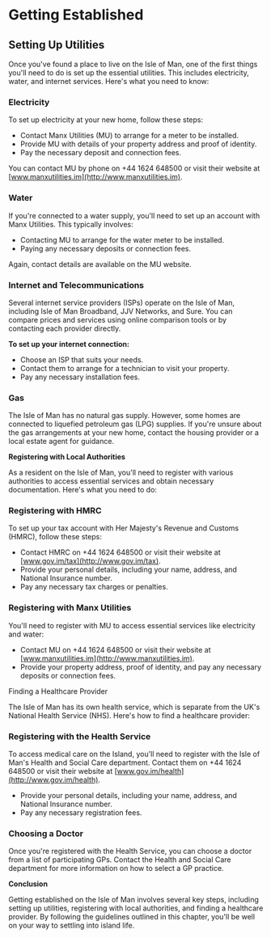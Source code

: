 # Getting Established

## Setting Up Utilities

Once you've found a place to live on the Isle of Man, one of the first things you'll need to do is set up the essential utilities. This includes electricity, water, and internet services. Here's what you need to know:

### Electricity

To set up electricity at your new home, follow these steps:

* Contact Manx Utilities (MU) to arrange for a meter to be installed.
* Provide MU with details of your property address and proof of identity.
* Pay the necessary deposit and connection fees.

You can contact MU by phone on +44 1624 648500 or visit their website at [www.manxutilities.im](http://www.manxutilities.im).

### Water

If you're connected to a water supply, you'll need to set up an account with Manx Utilities. This typically involves:

* Contacting MU to arrange for the water meter to be installed.
* Paying any necessary deposits or connection fees.

Again, contact details are available on the MU website.

### Internet and Telecommunications

Several internet service providers (ISPs) operate on the Isle of Man, including Isle of Man Broadband, JJV Networks, and Sure. You can compare prices and services using online comparison tools or by contacting each provider directly.

**To set up your internet connection:**

* Choose an ISP that suits your needs.
* Contact them to arrange for a technician to visit your property.
* Pay any necessary installation fees.

### Gas

The Isle of Man has no natural gas supply. However, some homes are connected to liquefied petroleum gas (LPG) supplies. If you're unsure about the gas arrangements at your new home, contact the housing provider or a local estate agent for guidance.

**Registering with Local Authorities**

As a resident on the Isle of Man, you'll need to register with various authorities to access essential services and obtain necessary documentation. Here's what you need to do:

### Registering with HMRC

To set up your tax account with Her Majesty's Revenue and Customs (HMRC), follow these steps:

* Contact HMRC on +44 1624 648500 or visit their website at [www.gov.im/tax](http://www.gov.im/tax).
* Provide your personal details, including your name, address, and National Insurance number.
* Pay any necessary tax charges or penalties.

### Registering with Manx Utilities

You'll need to register with MU to access essential services like electricity and water:

* Contact MU on +44 1624 648500 or visit their website at [www.manxutilities.im](http://www.manxutilities.im).
* Provide your property address, proof of identity, and pay any necessary deposits or connection fees.

Finding a Healthcare Provider

The Isle of Man has its own health service, which is separate from the UK's National Health Service (NHS). Here's how to find a healthcare provider:

### Registering with the Health Service

To access medical care on the Island, you'll need to register with the Isle of Man's Health and Social Care department. Contact them on +44 1624 648500 or visit their website at [www.gov.im/health](http://www.gov.im/health).

* Provide your personal details, including your name, address, and National Insurance number.
* Pay any necessary registration fees.

### Choosing a Doctor

Once you're registered with the Health Service, you can choose a doctor from a list of participating GPs. Contact the Health and Social Care department for more information on how to select a GP practice.

**Conclusion**

Getting established on the Isle of Man involves several key steps, including setting up utilities, registering with local authorities, and finding a healthcare provider. 
By following the guidelines outlined in this chapter, you'll be well on your way to settling into island life.